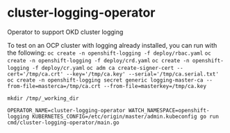# cluster-logging-operator
Operator to support OKD cluster logging

To test on an OCP cluster with logging already installed, you can run with the following:
`oc create -n openshift-logging -f deploy/rbac.yaml`
`oc create -n openshift-logging -f deploy/crd.yaml`
`oc create -n openshift-logging -f deploy/cr.yaml`
`oc adm ca create-signer-cert --cert='/tmp/ca.crt' --key='/tmp/ca.key' --serial='/tmp/ca.serial.txt'`
`oc create -n openshift-logging secret generic logging-master-ca --from-file=masterca=/tmp/ca.crt --from-file=masterkey=/tmp/ca.key`

`mkdir /tmp/_working_dir`

`OPERATOR_NAME=cluster-logging-operator WATCH_NAMESPACE=openshift-logging KUBERNETES_CONFIG=/etc/origin/master/admin.kubeconfig go run cmd/cluster-logging-operator/main.go`
